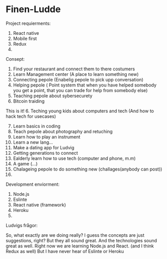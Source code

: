 # Finen-Ludde

Project requierments:

1. React native
2. Mobile first
3. Redux
4. 

Consept:

1. Find your restaurant and connect them to there costumers
2. Learn Management center (A place to learn something new)
3. Connecting pepole (Enabelig pepole to pick upp conversation)
3. Helping pepole ( Point system that when you have helped somebody you get a point, that you can trade for help from somebody else)
4. Teaching pepole about sybersecurety
5. Bitcoin traiding

This is it!
6. Teching young kids about computers and tech (And how to hack tech for usecases)

7. Learn basics in coding 
8. Teach pepole about photography and retuching
9. Learn how to play an instrument
10. Learn a new lang...
11. Make a dating app for Ludvig
12. Getting generations to connect
13. Ealderly learn how to use tech (computer and phone, m.m)
14. A game (...)
15. Chalageing pepole to do something new (challages(anybody can post))
16. 

Development enviorment:

1. Node.js
2. Eslinte
3. React native (framework)
4. Heroku
5. 


Ludvigs frågor:

So, what exactly are we doing really?
I guess the concepts are just suggestions, right?
But they all sound great. And the technologies sound great as well.
Right now we are learning Node.js and React. (and I think Redux as well) But I have never hear of Eslinte or Heroku